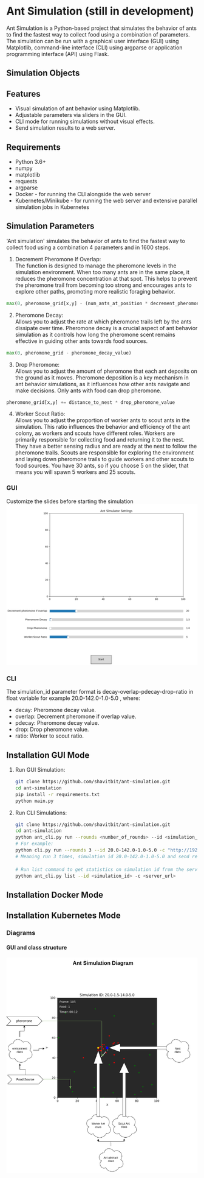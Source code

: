 # Ant Simulation (still in development)

Ant Simulation is a Python-based project that simulates the behavior of ants to find the fastest way to collect food using a combination of parameters. The simulation can be run with a graphical user interface (GUI) using Matplotlib, command-line interface (CLI) using argparse or application programming interface (API) using Flask.
## Simulation Objects

## Features

- Visual simulation of ant behavior using Matplotlib.
- Adjustable parameters via sliders in the GUI.
- CLI mode for running simulations without visual effects.
- Send simulation results to a web server.

## Requirements

- Python 3.6+
- numpy
- matplotlib
- requests
- argparse
- Docker - for running the CLI alongside the web server
- Kubernetes/Minikube - for running the web server and extensive parallel simulation jobs in Kubernetes

## Simulation Parameters
'Ant simulation' simulates the behavior of ants to find the fastest way to collect food using a combination 4 parameters and in 1600 steps.
1. Decrement Pheromone If Overlap:<br/>
The function is designed to manage the pheromone levels in the simulation environment.
When too many ants are in the same place, it reduces the pheromone concentration at that spot.
This helps to prevent the pheromone trail from becoming too strong and encourages ants to explore other paths, promoting more realistic foraging behavior.
```python
max(0, pheromone_grid[x,y] - (num_ants_at_position * decrement_pheromone_if_overlap_value)
```
2. Pheromone Decay:<br/> Allows you to adjust the rate at which pheromone trails left by the ants dissipate over time.
Pheromone decay is a crucial aspect of ant behavior simulation as it controls how long the pheromone scent remains effective in guiding other ants towards food sources.
```python
max(0, pheromone_grid - pheromone_decay_value)
```
3. Drop Pheromone: <br/>
Allows you to adjust the amount of pheromone that each ant deposits on the ground as it moves.
Pheromone deposition is a key mechanism in ant behavior simulations, as it influences how other ants navigate and make decisions. Only ants with food can drop pheromone.
```python
pheromone_grid[x,y] += distance_to_nest * drop_pheromone_value
```
4. Worker Scout Ratio: <br/>
Allows you to adjust the proportion of worker ants to scout ants in the simulation.
This ratio influences the behavior and efficiency of the ant colony, as workers and scouts have different roles.
Workers are primarily responsible for collecting food and returning it to the nest.
They have a better sensing radius and are ready at the nest to follow the pheromone trails.
Scouts are responsible for exploring the environment and laying down pheromone trails to guide workers and other scouts to food sources.
You have 30 ants, so if you choose 5 on the slider, that means you will spawn 5 workers and 25 scouts.
### GUI
Customize the slides before starting the simulation
![simulation settings Screenshot](/media/ants-settings.png) 
<!-- <img src="/media/ants-settings.png" alt="Simulation Settings Screenshot" width="400" width="200">-->
### CLI
   The simulation_id parameter format is decay-overlap-pdecay-drop-ratio in float variable for example 20.0-142.0-1.0-5.0 , where:
   * decay: Pheromone decay value.
   * overlap: Decrement pheromone if overlap value.
   * pdecay: Pheromone decay value.
   * drop: Drop pheromone value.
   * ratio: Worker to scout ratio.

## Installation GUI Mode
1. Run GUI Simulation:
   ```sh
   git clone https://github.com/shavitbit/ant-simulation.git
   cd ant-simulation
   pip install -r requirements.txt
   python main.py 
   ```
   
2. Run CLI Simulations:
   ```sh
   git clone https://github.com/shavitbit/ant-simulation.git
   cd ant-simulation
   python ant_cli.py run --rounds <number_of_rounds> --id <simulation_id> -c <server_url>
   # For example:
   python cli.py run --rounds 3 --id 20.0-142.0-1.0-5.0 -c "http://192.168.1.100:5000"
   # Meaning run 3 times, simulation id 20.0-142.0-1.0-5.0 and send results to server http://192.168.1.100:5000
   
   # Run list command to get statistics on simulation id from the server.
   python ant_cli.py list --id <simulation_id> -c <server_url>
   ```
## Installation Docker Mode

## Installation Kubernetes Mode

### Diagrams
#### GUI and class structure 
![Web server and class structure](/media/Ant_diagram.drawio.png)
